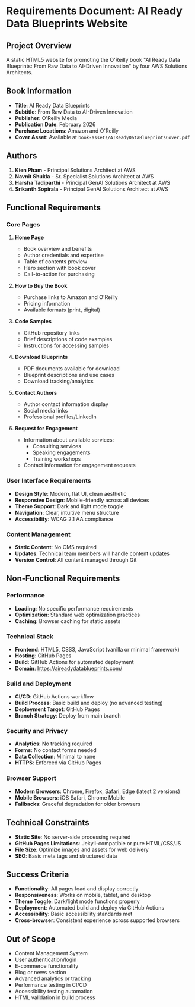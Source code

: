 # Requirements Document: AI Ready Data Blueprints Website

## Project Overview
A static HTML5 website for promoting the O'Reilly book "AI Ready Data Blueprints: From Raw Data to AI-Driven Innovation" by four AWS Solutions Architects.

## Book Information
- **Title**: AI Ready Data Blueprints
- **Subtitle**: From Raw Data to AI-Driven Innovation
- **Publisher**: O'Reilly Media
- **Publication Date**: February 2026
- **Purchase Locations**: Amazon and O'Reilly
- **Cover Asset**: Available at `book-assets/AIReadyDataBlueprintsCover.pdf`

## Authors
1. **Kien Pham** - Principal Solutions Architect at AWS
2. **Navnit Shukla** - Sr. Specialist Solutions Architect at AWS  
3. **Harsha Tadiparthi** - Principal GenAI Solutions Architect at AWS
4. **Srikanth Sopirala** - Principal GenAI Solutions Architect at AWS

## Functional Requirements

### Core Pages
1. **Home Page**
   - Book overview and benefits
   - Author credentials and expertise
   - Table of contents preview
   - Hero section with book cover
   - Call-to-action for purchasing

2. **How to Buy the Book**
   - Purchase links to Amazon and O'Reilly
   - Pricing information
   - Available formats (print, digital)

3. **Code Samples**
   - GitHub repository links
   - Brief descriptions of code examples
   - Instructions for accessing samples

4. **Download Blueprints**
   - PDF documents available for download
   - Blueprint descriptions and use cases
   - Download tracking/analytics

5. **Contact Authors**
   - Author contact information display
   - Social media links
   - Professional profiles/LinkedIn

6. **Request for Engagement**
   - Information about available services:
     - Consulting services
     - Speaking engagements  
     - Training workshops
   - Contact information for engagement requests

### User Interface Requirements
- **Design Style**: Modern, flat UI, clean aesthetic
- **Responsive Design**: Mobile-friendly across all devices
- **Theme Support**: Dark and light mode toggle
- **Navigation**: Clear, intuitive menu structure
- **Accessibility**: WCAG 2.1 AA compliance

### Content Management
- **Static Content**: No CMS required
- **Updates**: Technical team members will handle content updates
- **Version Control**: All content managed through Git

## Non-Functional Requirements

### Performance
- **Loading**: No specific performance requirements
- **Optimization**: Standard web optimization practices
- **Caching**: Browser caching for static assets

### Technical Stack
- **Frontend**: HTML5, CSS3, JavaScript (vanilla or minimal framework)
- **Hosting**: GitHub Pages
- **Build**: GitHub Actions for automated deployment
- **Domain**: https://aireadydatablueprints.com/

### Build and Deployment
- **CI/CD**: GitHub Actions workflow
- **Build Process**: Basic build and deploy (no advanced testing)
- **Deployment Target**: GitHub Pages
- **Branch Strategy**: Deploy from main branch

### Security and Privacy
- **Analytics**: No tracking required
- **Forms**: No contact forms needed
- **Data Collection**: Minimal to none
- **HTTPS**: Enforced via GitHub Pages

### Browser Support
- **Modern Browsers**: Chrome, Firefox, Safari, Edge (latest 2 versions)
- **Mobile Browsers**: iOS Safari, Chrome Mobile
- **Fallbacks**: Graceful degradation for older browsers

## Technical Constraints
- **Static Site**: No server-side processing required
- **GitHub Pages Limitations**: Jekyll-compatible or pure HTML/CSS/JS
- **File Size**: Optimize images and assets for web delivery
- **SEO**: Basic meta tags and structured data

## Success Criteria
- **Functionality**: All pages load and display correctly
- **Responsiveness**: Works on mobile, tablet, and desktop
- **Theme Toggle**: Dark/light mode functions properly
- **Deployment**: Automated build and deploy via GitHub Actions
- **Accessibility**: Basic accessibility standards met
- **Cross-browser**: Consistent experience across supported browsers

## Out of Scope
- Content Management System
- User authentication/login
- E-commerce functionality
- Blog or news section
- Advanced analytics or tracking
- Performance testing in CI/CD
- Accessibility testing automation
- HTML validation in build process
